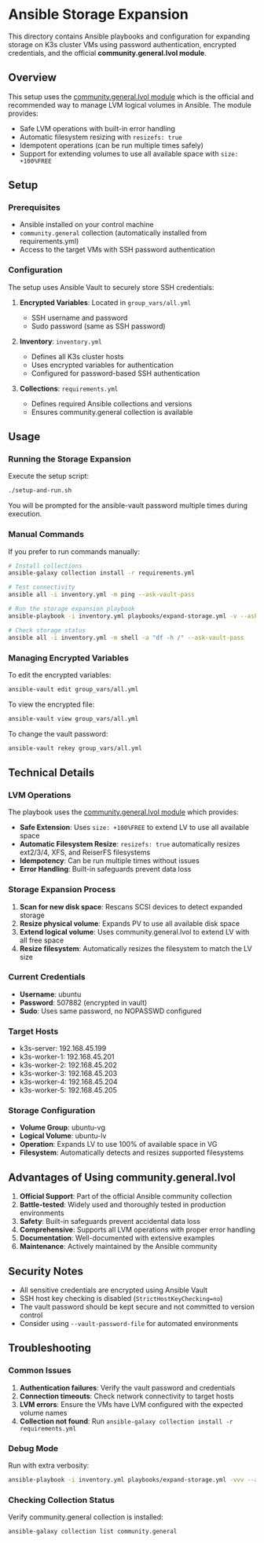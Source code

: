 # Ansible Storage Expansion

This directory contains Ansible playbooks and configuration for expanding storage on K3s cluster VMs using password authentication, encrypted credentials, and the official **community.general.lvol module**.

## Overview

This setup uses the [community.general.lvol module](https://docs.ansible.com/ansible/latest/collections/community/general/lvol_module.html) which is the official and recommended way to manage LVM logical volumes in Ansible. The module provides:

- Safe LVM operations with built-in error handling
- Automatic filesystem resizing with `resizefs: true`
- Idempotent operations (can be run multiple times safely)
- Support for extending volumes to use all available space with `size: +100%FREE`

## Setup

### Prerequisites
- Ansible installed on your control machine
- `community.general` collection (automatically installed from requirements.yml)
- Access to the target VMs with SSH password authentication

### Configuration

The setup uses Ansible Vault to securely store SSH credentials:

1. **Encrypted Variables**: Located in `group_vars/all.yml`
   - SSH username and password
   - Sudo password (same as SSH password)

2. **Inventory**: `inventory.yml`
   - Defines all K3s cluster hosts
   - Uses encrypted variables for authentication
   - Configured for password-based SSH authentication

3. **Collections**: `requirements.yml`
   - Defines required Ansible collections and versions
   - Ensures community.general collection is available

## Usage

### Running the Storage Expansion

Execute the setup script:
```bash
./setup-and-run.sh
```

You will be prompted for the ansible-vault password multiple times during execution.

### Manual Commands

If you prefer to run commands manually:

```bash
# Install collections
ansible-galaxy collection install -r requirements.yml

# Test connectivity
ansible all -i inventory.yml -m ping --ask-vault-pass

# Run the storage expansion playbook
ansible-playbook -i inventory.yml playbooks/expand-storage.yml -v --ask-vault-pass

# Check storage status
ansible all -i inventory.yml -m shell -a "df -h /" --ask-vault-pass
```

### Managing Encrypted Variables

To edit the encrypted variables:
```bash
ansible-vault edit group_vars/all.yml
```

To view the encrypted file:
```bash
ansible-vault view group_vars/all.yml
```

To change the vault password:
```bash
ansible-vault rekey group_vars/all.yml
```

## Technical Details

### LVM Operations

The playbook uses the [community.general.lvol module](https://docs.ansible.com/ansible/latest/collections/community/general/lvol_module.html) which provides:

- **Safe Extension**: Uses `size: +100%FREE` to extend LV to use all available space
- **Automatic Filesystem Resize**: `resizefs: true` automatically resizes ext2/3/4, XFS, and ReiserFS filesystems
- **Idempotency**: Can be run multiple times without issues
- **Error Handling**: Built-in safeguards prevent data loss

### Storage Expansion Process

1. **Scan for new disk space**: Rescans SCSI devices to detect expanded storage
2. **Resize physical volume**: Expands PV to use all available disk space
3. **Extend logical volume**: Uses community.general.lvol to extend LV with all free space
4. **Resize filesystem**: Automatically resizes the filesystem to match the LV size

### Current Credentials
- **Username**: ubuntu
- **Password**: 507882 (encrypted in vault)
- **Sudo**: Uses same password, no NOPASSWD configured

### Target Hosts
- k3s-server: 192.168.45.199
- k3s-worker-1: 192.168.45.201
- k3s-worker-2: 192.168.45.202
- k3s-worker-3: 192.168.45.203
- k3s-worker-4: 192.168.45.204
- k3s-worker-5: 192.168.45.205

### Storage Configuration
- **Volume Group**: ubuntu-vg
- **Logical Volume**: ubuntu-lv
- **Operation**: Expands LV to use 100% of available space in VG
- **Filesystem**: Automatically detects and resizes supported filesystems

## Advantages of Using community.general.lvol

1. **Official Support**: Part of the official Ansible community collection
2. **Battle-tested**: Widely used and thoroughly tested in production environments
3. **Safety**: Built-in safeguards prevent accidental data loss
4. **Comprehensive**: Supports all LVM operations with proper error handling
5. **Documentation**: Well-documented with extensive examples
6. **Maintenance**: Actively maintained by the Ansible community

## Security Notes

- All sensitive credentials are encrypted using Ansible Vault
- SSH host key checking is disabled (`StrictHostKeyChecking=no`)
- The vault password should be kept secure and not committed to version control
- Consider using `--vault-password-file` for automated environments

## Troubleshooting

### Common Issues

1. **Authentication failures**: Verify the vault password and credentials
2. **Connection timeouts**: Check network connectivity to target hosts
3. **LVM errors**: Ensure the VMs have LVM configured with the expected volume names
4. **Collection not found**: Run `ansible-galaxy collection install -r requirements.yml`

### Debug Mode

Run with extra verbosity:
```bash
ansible-playbook -i inventory.yml playbooks/expand-storage.yml -vvv --ask-vault-pass
```

### Checking Collection Status

Verify community.general collection is installed:
```bash
ansible-galaxy collection list community.general
``` 